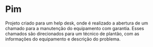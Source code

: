 # Pim
Projeto criado para um help desk, onde é realizado a abertura de um chamado para a manutenção do equipamento com garantia. 
Esses chamados são direcionados para um técnico de plantão, com as informações do equipamento e descrição do problema.
